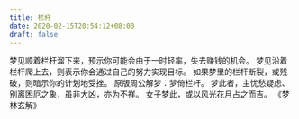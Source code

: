 ```yaml
---
title: 栏杆
date: 2020-02-15T20:54:12+08:00
draft: false
---
```


梦见顺着栏杆溜下来，预示你可能会由于一时轻率，失去赚钱的机会。
梦见沿着栏杆爬上去，则表示你会通过自己的努力实现目标。
如果梦里的栏杆断裂，或残破，则暗示你的计划地受挫。
原版周公解梦：梦倚栏杆。
梦此者，主忧愁疑虑、别离困厄之象，虽非大凶，亦为不祥。
 女子梦此，或以风光花月占之而吉。
《梦林玄解》
